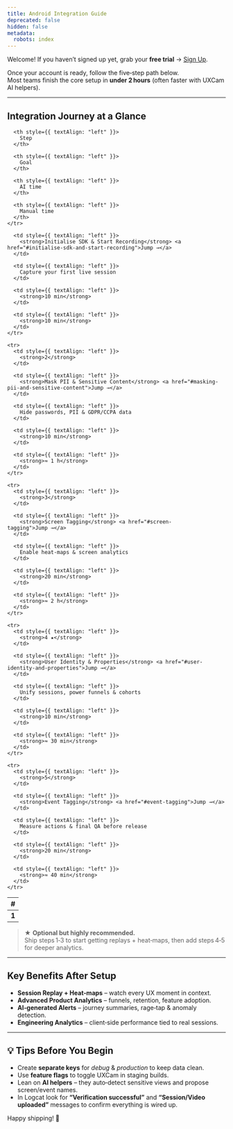 ```yaml
---
title: Android Integration Guide
deprecated: false
hidden: false
metadata:
  robots: index
---
```

Welcome! If you haven’t signed up yet, grab your **free trial** → [Sign Up](https://app.uxcam.com/signup).

Once your account is ready, follow the five‑step path below.\
Most teams finish the core setup in **under 2 hours** (often faster with UXCam AI helpers).

***

## Integration Journey at a Glance

<Table align={["left","left","left","left","left"]}>
  <thead>
    <tr>
      <th style={{ textAlign: "left" }}>
        #
      </th>

      <th style={{ textAlign: "left" }}>
        Step
      </th>

      <th style={{ textAlign: "left" }}>
        Goal
      </th>

      <th style={{ textAlign: "left" }}>
        AI time
      </th>

      <th style={{ textAlign: "left" }}>
        Manual time
      </th>
    </tr>
  </thead>

  <tbody>
    <tr>
      <td style={{ textAlign: "left" }}>
        <strong>1</strong>
      </td>

      <td style={{ textAlign: "left" }}>
        <strong>Initialise SDK & Start Recording</strong> <a href="#initialise-sdk-and-start-recording">Jump →</a>
      </td>

      <td style={{ textAlign: "left" }}>
        Capture your first live session
      </td>

      <td style={{ textAlign: "left" }}>
        <strong>10 min</strong>
      </td>

      <td style={{ textAlign: "left" }}>
        <strong>10 min</strong>
      </td>
    </tr>

    <tr>
      <td style={{ textAlign: "left" }}>
        <strong>2</strong>
      </td>

      <td style={{ textAlign: "left" }}>
        <strong>Mask PII & Sensitive Content</strong> <a href="#masking-pii-and-sensitive-content">Jump →</a>
      </td>

      <td style={{ textAlign: "left" }}>
        Hide passwords, PII & GDPR/CCPA data
      </td>

      <td style={{ textAlign: "left" }}>
        <strong>10 min</strong>
      </td>

      <td style={{ textAlign: "left" }}>
        <strong>≈ 1 h</strong>
      </td>
    </tr>

    <tr>
      <td style={{ textAlign: "left" }}>
        <strong>3</strong>
      </td>

      <td style={{ textAlign: "left" }}>
        <strong>Screen Tagging</strong> <a href="#screen-tagging">Jump →</a>
      </td>

      <td style={{ textAlign: "left" }}>
        Enable heat‑maps & screen analytics
      </td>

      <td style={{ textAlign: "left" }}>
        <strong>20 min</strong>
      </td>

      <td style={{ textAlign: "left" }}>
        <strong>≈ 2 h</strong>
      </td>
    </tr>

    <tr>
      <td style={{ textAlign: "left" }}>
        <strong>4 ★</strong>
      </td>

      <td style={{ textAlign: "left" }}>
        <strong>User Identity & Properties</strong> <a href="#user-identity-and-properties">Jump →</a>
      </td>

      <td style={{ textAlign: "left" }}>
        Unify sessions, power funnels & cohorts
      </td>

      <td style={{ textAlign: "left" }}>
        <strong>10 min</strong>
      </td>

      <td style={{ textAlign: "left" }}>
        <strong>≈ 30 min</strong>
      </td>
    </tr>

    <tr>
      <td style={{ textAlign: "left" }}>
        <strong>5</strong>
      </td>

      <td style={{ textAlign: "left" }}>
        <strong>Event Tagging</strong> <a href="#event-tagging">Jump →</a>
      </td>

      <td style={{ textAlign: "left" }}>
        Measure actions & final QA before release
      </td>

      <td style={{ textAlign: "left" }}>
        <strong>20 min</strong>
      </td>

      <td style={{ textAlign: "left" }}>
        <strong>≈ 40 min</strong>
      </td>
    </tr>
  </tbody>
</Table>

> ★ **Optional but highly recommended.**\
> Ship steps 1‑3 to start getting replays + heat‑maps, then add steps 4‑5 for deeper analytics.

***

## Key Benefits After Setup

* **Session Replay + Heat‑maps** – watch every UX moment in context.
* **Advanced Product Analytics** – funnels, retention, feature adoption.
* **AI‑generated Alerts** – journey summaries, rage‑tap & anomaly detection.
* **Engineering Analytics** – client‑side performance tied to real sessions.

***

## 💡 Tips Before You Begin

* Create **separate keys** for *debug* & *production* to keep data clean.
* Use **feature flags** to toggle UXCam in staging builds.
* Lean on **AI helpers** – they auto‑detect sensitive views and propose screen/event names.
* In Logcat look for **“Verification successful”** and **“Session/Video uploaded”** messages to confirm everything is wired up.

Happy shipping! 🎉